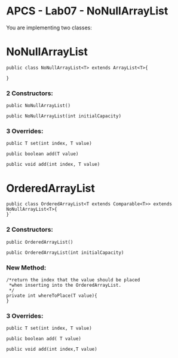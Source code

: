# APCS - Lab07 - NoNullArrayList
You are implementing two classes:

# NoNullArrayList

```
public class NoNullArrayList<T> extends ArrayList<T>{

}
```

### 2 Constructors: 

`public NoNullArrayList()`

`public NoNullArrayList(int initialCapacity)`

### 3 Overrides:

  `public T set(int index, T value)`
  
  `public boolean add(T value)`
  
  `public void add(int index, T value)`

# OrderedArrayList

```
public class OrderedArrayList<T extends Comparable<T>> extends NoNullArrayList<T>{
}`
```

### 2 Constructors: 

`public OrderedArrayList()`

`public OrderedArrayList(int initialCapacity)`

### New Method:
  
```
/*return the index that the value should be placed
 *when inserting into the OrderedArrayList.
 */
private int whereToPlace(T value){ 
}
```

### 3 Overrides:

  `public T set(int index, T value)`
  
  `public boolean add( T value)`
  
  `public void add(int index,T value)`
